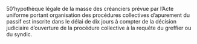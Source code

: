 50’hypothèque légale de la masse des créanciers prévue par l’Acte uniforme portant
organisation des procédures collectives d’apurement du passif est inscrite dans le délai de dix
jours à compter de la décision judiciaire d’ouverture de la procédure collective à la requête du
greffier ou du syndic.